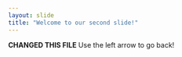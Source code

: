 ```yaml
---
layout: slide
title: "Welcome to our second slide!"
---
```

**CHANGED THIS FILE**
Use the left arrow to go back!
